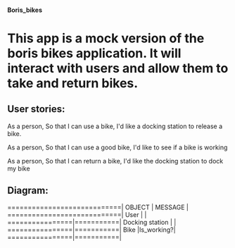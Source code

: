 #### Boris_bikes

# This app is a mock version of the boris bikes application. It will interact with users and allow them to take and return bikes.

## User stories:

As a person,
So that I can use a bike,
I'd like a docking station to release a bike.

As a person,
So that I can use a good bike,
I'd like to see if a bike is working

As a person,
So that I can return a bike,
I'd like the docking station to dock my bike

## Diagram:


============================|
OBJECT          | MESSAGE   |
============================|
User            |           |
================|===========|
Docking station |           |
================|===========|
Bike            |Is_working?|
================|===========|   